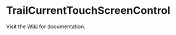 # TrailCurrentTouchScreenControl
Visit the [Wiki](!https://github.com/davidrfloydii/TrailCurrentTouchScreenControl/wiki) for documentation.
